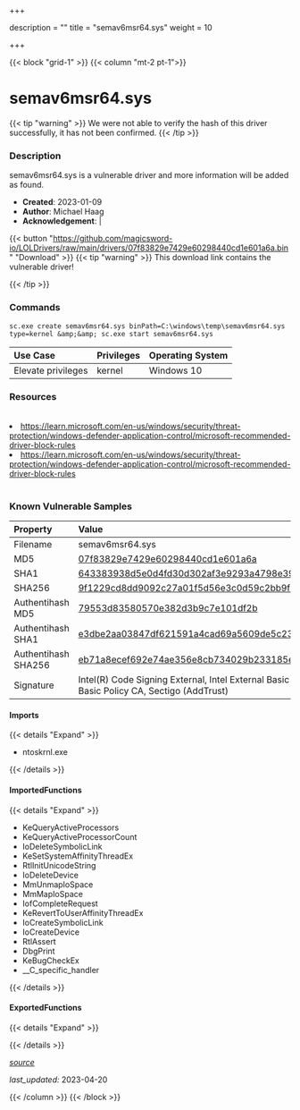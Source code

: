 +++

description = ""
title = "semav6msr64.sys"
weight = 10

+++


{{< block "grid-1" >}}
{{< column "mt-2 pt-1">}}


# semav6msr64.sys 


{{< tip "warning" >}}
We were not able to verify the hash of this driver successfully, it has not been confirmed.
{{< /tip >}}


### Description

semav6msr64.sys is a vulnerable driver and more information will be added as found.

- **Created**: 2023-01-09
- **Author**: Michael Haag
- **Acknowledgement**:  | [](https://twitter.com/)

{{< button "https://github.com/magicsword-io/LOLDrivers/raw/main/drivers/07f83829e7429e60298440cd1e601a6a.bin" "Download" >}}
{{< tip "warning" >}}
This download link contains the vulnerable driver!

{{< /tip >}}

### Commands

```
sc.exe create semav6msr64.sys binPath=C:\windows\temp\semav6msr64.sys     type=kernel &amp;&amp; sc.exe start semav6msr64.sys
```

| Use Case | Privileges | Operating System | 
|:---- | ---- | ---- |
| Elevate privileges | kernel | Windows 10 |

### Resources
<br>
<li><a href=" https://learn.microsoft.com/en-us/windows/security/threat-protection/windows-defender-application-control/microsoft-recommended-driver-block-rules"> https://learn.microsoft.com/en-us/windows/security/threat-protection/windows-defender-application-control/microsoft-recommended-driver-block-rules</a></li>
<li><a href="https://learn.microsoft.com/en-us/windows/security/threat-protection/windows-defender-application-control/microsoft-recommended-driver-block-rules">https://learn.microsoft.com/en-us/windows/security/threat-protection/windows-defender-application-control/microsoft-recommended-driver-block-rules</a></li>
<br>

### Known Vulnerable Samples

| Property           | Value |
|:-------------------|:------|
| Filename           | semav6msr64.sys |
| MD5                | [07f83829e7429e60298440cd1e601a6a](https://www.virustotal.com/gui/file/07f83829e7429e60298440cd1e601a6a) |
| SHA1               | [643383938d5e0d4fd30d302af3e9293a4798e392](https://www.virustotal.com/gui/file/643383938d5e0d4fd30d302af3e9293a4798e392) |
| SHA256             | [9f1229cd8dd9092c27a01f5d56e3c0d59c2bb9f0139abf042e56f343637fda33](https://www.virustotal.com/gui/file/9f1229cd8dd9092c27a01f5d56e3c0d59c2bb9f0139abf042e56f343637fda33) |
| Authentihash MD5   | [79553d83580570e382d3b9c7e101df2b](https://www.virustotal.com/gui/search/authentihash%253A79553d83580570e382d3b9c7e101df2b) |
| Authentihash SHA1  | [e3dbe2aa03847df621591a4cad69a5609de5c237](https://www.virustotal.com/gui/search/authentihash%253Ae3dbe2aa03847df621591a4cad69a5609de5c237) |
| Authentihash SHA256| [eb71a8ecef692e74ae356e8cb734029b233185ee5c2ccb6cc87cc6b36bea65cf](https://www.virustotal.com/gui/search/authentihash%253Aeb71a8ecef692e74ae356e8cb734029b233185ee5c2ccb6cc87cc6b36bea65cf) |
| Signature         | Intel(R) Code Signing External, Intel External Basic Issuing CA 3B, Intel External Basic Policy CA, Sectigo (AddTrust)   |


#### Imports
{{< details "Expand" >}}
* ntoskrnl.exe

{{< /details >}}
#### ImportedFunctions
{{< details "Expand" >}}
* KeQueryActiveProcessors
* KeQueryActiveProcessorCount
* IoDeleteSymbolicLink
* KeSetSystemAffinityThreadEx
* RtlInitUnicodeString
* IoDeleteDevice
* MmUnmapIoSpace
* MmMapIoSpace
* IofCompleteRequest
* KeRevertToUserAffinityThreadEx
* IoCreateSymbolicLink
* IoCreateDevice
* RtlAssert
* DbgPrint
* KeBugCheckEx
* __C_specific_handler

{{< /details >}}
#### ExportedFunctions
{{< details "Expand" >}}

{{< /details >}}


[*source*](https://github.com/magicsword-io/LOLDrivers/tree/main/yaml/semav6msr64.yaml)

*last_updated:* 2023-04-20








{{< /column >}}
{{< /block >}}

